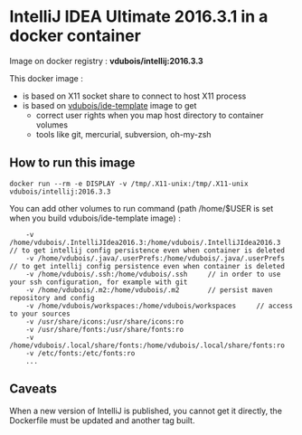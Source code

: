 # IntelliJ IDEA Ultimate 2016.3.1 in a docker container

Image on docker registry : **vdubois/intellij:2016.3.3**

This docker image :

* is based on X11 socket share to connect to host X11 process
* is based on [vdubois/ide-template](https://github.com/vdubois/dockerfiles/tree/master/dev/ide-template) image to get
    * correct user rights when you map host directory to container volumes
    * tools like git, mercurial, subversion, oh-my-zsh

## How to run this image

```
docker run --rm -e DISPLAY -v /tmp/.X11-unix:/tmp/.X11-unix vdubois/intellij:2016.3.3
```

You can add other volumes to run command (path /home/$USER is set when you build vdubois/ide-template image) :

```
    -v /home/vdubois/.IntelliJIdea2016.3:/home/vdubois/.IntelliJIdea2016.3   // to get intellij config persistence even when container is deleted
    -v /home/vdubois/.java/.userPrefs:/home/vdubois/.java/.userPrefs         // to get intellij config persistence even when container is deleted
    -v /home/vdubois/.ssh:/home/vdubois/.ssh     // in order to use your ssh configuration, for example with git
    -v /home/vdubois/.m2:/home/vdubois/.m2       // persist maven repository and config
    -v /home/vdubois/workspaces:/home/vdubois/workspaces     // access to your sources
    -v /usr/share/icons:/usr/share/icons:ro
    -v /usr/share/fonts:/usr/share/fonts:ro
    -v /home/vdubois/.local/share/fonts:/home/vdubois/.local/share/fonts:ro
    -v /etc/fonts:/etc/fonts:ro
    ...
```

## Caveats

When a new version of IntelliJ is published, you cannot get it directly, the Dockerfile must be updated and another tag built.
